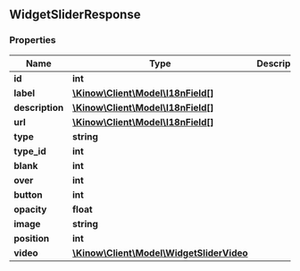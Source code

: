 ## WidgetSliderResponse

### Properties
Name | Type | Description | Notes
------------ | ------------- | ------------- | -------------
**id** | **int** |  | [optional] 
**label** | [**\Kinow\Client\Model\I18nField[]**](#I18nField) |  | [optional] 
**description** | [**\Kinow\Client\Model\I18nField[]**](#I18nField) |  | [optional] 
**url** | [**\Kinow\Client\Model\I18nField[]**](#I18nField) |  | [optional] 
**type** | **string** |  | [optional] 
**type_id** | **int** |  | [optional] 
**blank** | **int** |  | [optional] 
**over** | **int** |  | [optional] 
**button** | **int** |  | [optional] 
**opacity** | **float** |  | [optional] 
**image** | **string** |  | [optional] 
**position** | **int** |  | [optional] 
**video** | [**\Kinow\Client\Model\WidgetSliderVideo**](#WidgetSliderVideo) |  | [optional] 



